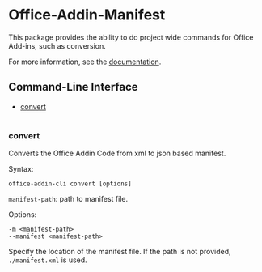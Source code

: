 # Office-Addin-Manifest

This package provides the ability to do project wide commands for Office Add-ins, such as conversion.

For more information, see the [documentation](
https://docs.microsoft.com/en-us/office/dev/add-ins/develop/add-in-manifests).

## Command-Line Interface
* [convert](#info)

#

### convert

Converts the Office Addin Code from xml to json based manifest.

Syntax:

`office-addin-cli convert [options]`

`manifest-path`: path to manifest file.

Options:

`-m <manifest-path>`<br>
`--manifest <manifest-path>`

Specify the location of the manifest file. If the path is not provided, `./manifest.xml` is used.
